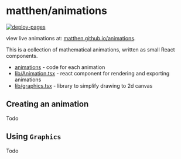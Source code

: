 # matthen/animations

[![deploy-pages](https://github.com/matthen/animations/actions/workflows/deploy-pages.yaml/badge.svg?branch=main)](https://github.com/matthen/animations/actions/workflows/deploy-pages.yaml)

view live animations at: [matthen.github.io/animations](https://matthen.github.io/animations/).

This is a collection of mathematical animations, written as small React components.

-   [animations](src/animations) - code for each animation
-   [lib/Animation.tsx](src/lib/Animation.tsx) - react component for rendering and exporting animations
-   [lib/graphics.tsx](src/lib/graphics.tsx) - library to simplify drawing to 2d canvas

## Creating an animation

Todo

## Using `Graphics`

Todo
